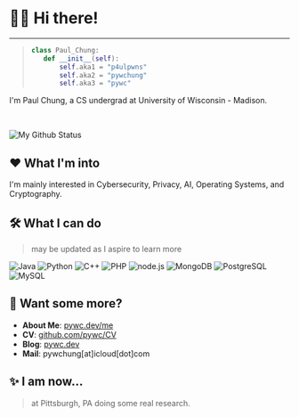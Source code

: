 # 👨‍💻 Hi there!

----

> ```python
> class Paul_Chung: 
>    def __init__(self): 
>        self.aka1 = "p4ulpwns"
>        self.aka2 = "pywchung"
>        self.aka3 = "pywc"
> ```

I'm Paul Chung, a CS undergrad at University of Wisconsin - Madison.

<br>  

![My Github Status](https://github-readme-stats.vercel.app/api?username=pywc&count_private=true&theme=algolia)

## ❤ What I'm into
I'm mainly interested in Cybersecurity, Privacy, AI, Operating Systems, and Cryptography.

## 🛠 What I can do
> may be updated as I aspire to learn more

![Java](https://img.shields.io/badge/-Java-c2ad07?style=for-the-badge&logo=java&logoColor=fff)
![Python](https://img.shields.io/badge/-Python-3776ab?style=for-the-badge&logo=python&logoColor=fff)
![C++](https://img.shields.io/badge/-C++-DC382D?style=for-the-badge&logo=C%2b%2b&logoColor=fff)
![PHP](https://img.shields.io/badge/-PHP-4FC08D?style=for-the-badge&logo=php&logoColor=fff)
![node.js](https://img.shields.io/badge/-node.js-339933?style=for-the-badge&logo=node.js&logoColor=fff)
![MongoDB](https://img.shields.io/badge/-MongoDB-47A248?style=for-the-badge&logo=mongodb&logoColor=fff)
![PostgreSQL](https://img.shields.io/badge/-PostgreSQL-89CFF0?style=for-the-badge&logo=postgresql&logoColor=fff)
![MySQL](https://img.shields.io/badge/-MySQL-7393B3?style=for-the-badge&logo=mysql&logoColor=fff)

## 💬 Want some more?
* **About Me**: [pywc.dev/me](https://pywc.dev/me)
* **CV**: [github.com/pywc/CV](https://github.com/pywc/CV/blob/main/CV_PaulChung.pdf)
* **Blog**: [pywc.dev](https://pywc.dev)
* **Mail**: pywchung[at]icloud[dot]com

## ✨ I am now...
> at Pittsburgh, PA doing some real research.
